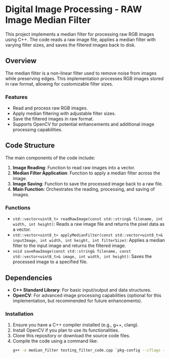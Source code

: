 # Digital Image Processing - RAW Image Median Filter

This project implements a median filter for processing raw RGB images using C++. The code reads a raw image file, applies a median filter with varying filter sizes, and saves the filtered images back to disk.

## Overview

The median filter is a non-linear filter used to remove noise from images while preserving edges. This implementation processes RGB images stored in raw format, allowing for customizable filter sizes.

### Features

- Read and process raw RGB images.
- Apply median filtering with adjustable filter sizes.
- Save the filtered images in raw format.
- Supports OpenCV for potential enhancements and additional image processing capabilities.

## Code Structure

The main components of the code include:

1. **Image Reading**: Function to read raw images into a vector.
2. **Median Filter Application**: Function to apply a median filter across the image.
3. **Image Saving**: Function to save the processed image back to a raw file.
4. **Main Function**: Orchestrates the reading, processing, and saving of images.

### Functions

- `std::vector<uint8_t> readRawImage(const std::string& filename, int width, int height)`: Reads a raw image file and returns the pixel data as a vector.
- `std::vector<uint8_t> applyMedianFilter(const std::vector<uint8_t>& inputImage, int width, int height, int filterSize)`: Applies a median filter to the input image and returns the filtered image.
- `void saveRawImage(const std::string& filename, const std::vector<uint8_t>& image, int width, int height)`: Saves the processed image to a specified file.

## Dependencies

- **C++ Standard Library**: For basic input/output and data structures.
- **OpenCV**: For advanced image processing capabilities (optional for this implementation, but recommended for future enhancements).

### Installation

1. Ensure you have a C++ compiler installed (e.g., g++, clang).
2. Install OpenCV if you plan to use its functionalities.
3. Clone this repository or download the source code files.
4. Compile the code using a command like:
   ```bash
   g++ -o median_filter testing_filter_code.cpp `pkg-config --cflags --libs opencv4`

